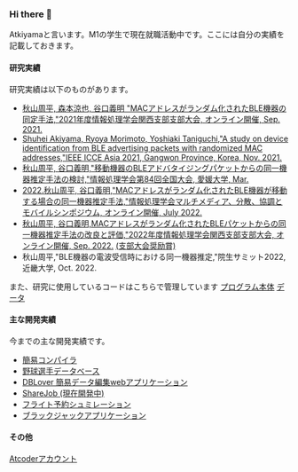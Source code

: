 ### Hi there 👋

Atkiyamaと言います。M1の学生で現在就職活動中です。ここには自分の実績を記載しておきます。


#### 研究実績
研究実績は以下のものがあります。
- [秋山周平, 森本涼也, 谷口義明 "MACアドレスがランダム化されたBLE機器の同定手法,"2021年度情報処理学会関西支部支部大会, オンライン開催, Sep. 2021.](https://ipsj.ixsq.nii.ac.jp/ej/?action=pages_view_main&active_action=repository_view_main_item_detail&item_id=213751&item_no=1&page_id=13&block_id=8)
- [Shuhei Akiyama, Ryoya Morimoto, Yoshiaki Taniguchi,"A study on device identification from BLE advertising packets with randomized MAC addresses,"IEEE ICCE Asia 2021, Gangwon Province, Korea, Nov. 2021.](https://ieeexplore.ieee.org/abstract/document/9641870)
- [秋山周平, 谷口義明,"移動機器のBLEアドバタイジングパケットからの同一機器推定手法の検討,"情報処理学会第84回全国大会, 愛媛大学, Mar. ](https://ipsj.ixsq.nii.ac.jp/ej/?action=pages_view_main&active_action=repository_view_main_item_detail&item_id=221390&item_no=1&page_id=13&block_id=8)
- [2022.秋山周平, 谷口義明,"MACアドレスがランダム化されたBLE機器が移動する場合の同一機器推定手法,"情報処理学会マルチメディア、分散、協調とモバイルシンポジウム, オンライン開催, July 2022.](https://ipsj.ixsq.nii.ac.jp/ej/index.php?active_action=repository_view_main_item_detail&page_id=13&block_id=8&item_id=219780&item_no=1)
- [秋山周平, 谷口義明,MACアドレスがランダム化されたBLEパケットからの同一機器推定手法の改良と評価,"2022年度情報処理学会関西支部支部大会, オンライン開催, Sep. 2022.](https://github.com/Atkiyama/IPSJKansai2022) [(支部大会奨励賞)](https://www.kindai.ac.jp/informatics/news/research/2022/09/036707.html)
- 秋山周平,"BLE機器の電波受信時における同一機器推定,"院生サミット2022, 近畿大学, Oct. 2022.

また、研究に使用しているコードはこちらで管理しています
[プログラム本体](https://github.com/Atkiyama/IdentifyMacAddress)
[データ](https://github.com/Atkiyama/data)


#### 主な開発実績

今までの主な開発実績です。

- [簡易コンパイラ](https://github.com/Atkiyama/javacc)
- [野球選手データベース](https://github.com/Atkiyama/baseball)
- [DBLover 簡易データ編集webアプリケーション](https://github.com/Atkiyama/isp2)
- [ShareJob (現在開発中)](https://github.com/Atkiyama/ShareJob)
- [フライト予約シュミレーション](https://github.com/Atkiyama/BuggyFlight)
- [ブラックジャックアプリケーション](https://github.com/Atkiyama/BJ2019)

#### その他
[Atcoderアカウント](https://atcoder.jp/?lang=ja)